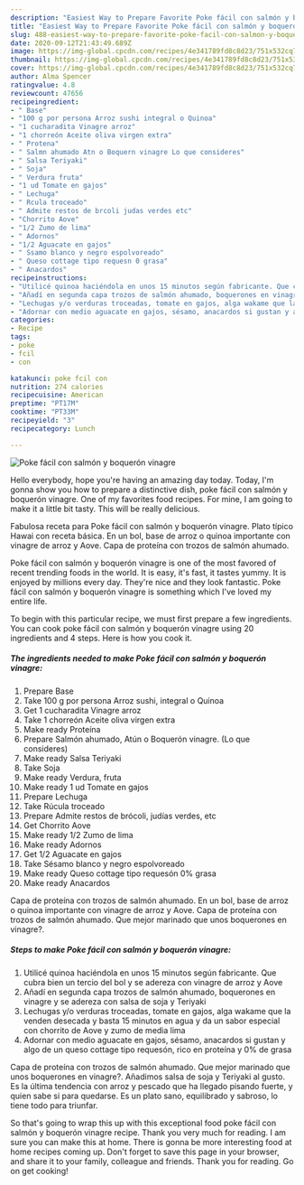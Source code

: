 ```yaml
---
description: "Easiest Way to Prepare Favorite Poke fácil con salmón y boquerón vinagre"
title: "Easiest Way to Prepare Favorite Poke fácil con salmón y boquerón vinagre"
slug: 488-easiest-way-to-prepare-favorite-poke-facil-con-salmon-y-boqueron-vinagre
date: 2020-09-12T21:43:49.689Z
image: https://img-global.cpcdn.com/recipes/4e341789fd8c8d23/751x532cq70/poke-facil-con-salmon-y-boqueron-vinagre-foto-principal.jpg
thumbnail: https://img-global.cpcdn.com/recipes/4e341789fd8c8d23/751x532cq70/poke-facil-con-salmon-y-boqueron-vinagre-foto-principal.jpg
cover: https://img-global.cpcdn.com/recipes/4e341789fd8c8d23/751x532cq70/poke-facil-con-salmon-y-boqueron-vinagre-foto-principal.jpg
author: Alma Spencer
ratingvalue: 4.8
reviewcount: 47656
recipeingredient:
- " Base"
- "100 g por persona Arroz sushi integral o Quinoa"
- "1 cucharadita Vinagre arroz"
- "1 chorreón Aceite oliva virgen extra"
- " Protena"
- " Salmn ahumado Atn o Boquern vinagre Lo que consideres"
- " Salsa Teriyaki"
- " Soja"
- " Verdura fruta"
- "1 ud Tomate en gajos"
- " Lechuga"
- " Rcula troceado"
- " Admite restos de brcoli judas verdes etc"
- "Chorrito Aove"
- "1/2 Zumo de lima"
- " Adornos"
- "1/2 Aguacate en gajos"
- " Ssamo blanco y negro espolvoreado"
- " Queso cottage tipo requesn 0 grasa"
- " Anacardos"
recipeinstructions:
- "Utilicé quinoa haciéndola en unos 15 minutos según fabricante. Que cubra bien un tercio del bol y se adereza con vinagre de arroz y Aove"
- "Añadí en segunda capa trozos de salmón ahumado, boquerones en vinagre y se adereza con salsa de soja y Teriyaki"
- "Lechugas y/o verduras troceadas, tomate en gajos, alga wakame que la venden desecada y basta 15 minutos en agua y da un sabor especial con chorrito de Aove y zumo de media lima"
- "Adornar con medio aguacate en gajos, sésamo, anacardos si gustan y algo de un queso cottage tipo requesón, rico en proteína y 0% de grasa"
categories:
- Recipe
tags:
- poke
- fcil
- con

katakunci: poke fcil con 
nutrition: 274 calories
recipecuisine: American
preptime: "PT17M"
cooktime: "PT33M"
recipeyield: "3"
recipecategory: Lunch

---
```



![Poke fácil con salmón y boquerón vinagre](https://img-global.cpcdn.com/recipes/4e341789fd8c8d23/751x532cq70/poke-facil-con-salmon-y-boqueron-vinagre-foto-principal.jpg)

Hello everybody, hope you're having an amazing day today. Today, I'm gonna show you how to prepare a distinctive dish, poke fácil con salmón y boquerón vinagre. One of my favorites food recipes. For mine, I am going to make it a little bit tasty. This will be really delicious.

Fabulosa receta para Poke fácil con salmón y boquerón vinagre. Plato típico Hawai con receta básica. En un bol, base de arroz o quinoa importante con vinagre de arroz y Aove. Capa de proteína con trozos de salmón ahumado.

Poke fácil con salmón y boquerón vinagre is one of the most favored of recent trending foods in the world. It is easy, it's fast, it tastes yummy. It is enjoyed by millions every day. They're nice and they look fantastic. Poke fácil con salmón y boquerón vinagre is something which I've loved my entire life.


To begin with this particular recipe, we must first prepare a few ingredients. You can cook poke fácil con salmón y boquerón vinagre using 20 ingredients and 4 steps. Here is how you cook it.

<!--inarticleads1-->

##### The ingredients needed to make Poke fácil con salmón y boquerón vinagre:

1. Prepare  Base
1. Take 100 g por persona Arroz sushi, integral o Quinoa
1. Get 1 cucharadita Vinagre arroz
1. Take 1 chorreón Aceite oliva virgen extra
1. Make ready  Proteína
1. Prepare  Salmón ahumado, Atún o Boquerón vinagre. (Lo que consideres)
1. Make ready  Salsa Teriyaki
1. Take  Soja
1. Make ready  Verdura, fruta
1. Make ready 1 ud Tomate en gajos
1. Prepare  Lechuga
1. Take  Rúcula troceado
1. Prepare  Admite restos de brócoli, judías verdes, etc
1. Get Chorrito Aove
1. Make ready 1/2 Zumo de lima
1. Make ready  Adornos
1. Get 1/2 Aguacate en gajos
1. Take  Sésamo blanco y negro espolvoreado
1. Make ready  Queso cottage tipo requesón 0% grasa
1. Make ready  Anacardos


Capa de proteína con trozos de salmón ahumado. En un bol, base de arroz o quinoa importante con vinagre de arroz y Aove. Capa de proteína con trozos de salmón ahumado. Que mejor marinado que unos boquerones en vinagre?. 

<!--inarticleads2-->

##### Steps to make Poke fácil con salmón y boquerón vinagre:

1. Utilicé quinoa haciéndola en unos 15 minutos según fabricante. Que cubra bien un tercio del bol y se adereza con vinagre de arroz y Aove
1. Añadí en segunda capa trozos de salmón ahumado, boquerones en vinagre y se adereza con salsa de soja y Teriyaki
1. Lechugas y/o verduras troceadas, tomate en gajos, alga wakame que la venden desecada y basta 15 minutos en agua y da un sabor especial con chorrito de Aove y zumo de media lima
1. Adornar con medio aguacate en gajos, sésamo, anacardos si gustan y algo de un queso cottage tipo requesón, rico en proteína y 0% de grasa


Capa de proteína con trozos de salmón ahumado. Que mejor marinado que unos boquerones en vinagre?. Añadimos salsa de soja y Teriyaki al gusto. Es la última tendencia con arroz y pescado que ha llegado pisando fuerte, y quien sabe si para quedarse. Es un plato sano, equilibrado y sabroso, lo tiene todo para triunfar. 

So that's going to wrap this up with this exceptional food poke fácil con salmón y boquerón vinagre recipe. Thank you very much for reading. I am sure you can make this at home. There is gonna be more interesting food at home recipes coming up. Don't forget to save this page in your browser, and share it to your family, colleague and friends. Thank you for reading. Go on get cooking!
